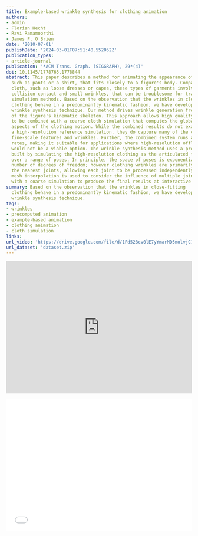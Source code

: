 ```yaml
---
title: Example-based wrinkle synthesis for clothing animation
authors:
- admin
- Florian Hecht
- Ravi Ramamoorthi
- James F. O'Brien
date: '2010-07-01'
publishDate: '2024-03-01T07:51:40.552052Z'
publication_types:
- article-journal
publication: '*ACM Trans. Graph. (SIGGRAPH), 29*(4)'
doi: 10.1145/1778765.1778844
abstract: This paper describes a method for animating the appearance of clothing,
  such as pants or a shirt, that fits closely to a figure's body. Compared to flowing
  cloth, such as loose dresses or capes, these types of garments involve nearly continuous
  collision contact and small wrinkles, that can be troublesome for traditional cloth
  simulation methods. Based on the observation that the wrinkles in close-fitting
  clothing behave in a predominantly kinematic fashion, we have developed an example-based
  wrinkle synthesis technique. Our method drives wrinkle generation from the pose
  of the figure's kinematic skeleton. This approach allows high quality clothing wrinkles
  to be combined with a coarse cloth simulation that computes the global and dynamic
  aspects of the clothing motion. While the combined results do not exactly match
  a high-resolution reference simulation, they do capture many of the characteristic
  fine-scale features and wrinkles. Further, the combined system runs at interactive
  rates, making it suitable for applications where high-resolution offline simulations
  would not be a viable option. The wrinkle synthesis method uses a precomputed database
  built by simulating the high-resolution clothing as the articulated figure is moved
  over a range of poses. In principle, the space of poses is exponential in the total
  number of degrees of freedom; however clothing wrinkles are primarily affected by
  the nearest joints, allowing each joint to be processed independently. During synthesis,
  mesh interpolation is used to consider the influence of multiple joints, and combined
  with a coarse simulation to produce the final results at interactive rates.
summary: Based on the observation that the wrinkles in close-fitting
  clothing behave in a predominantly kinematic fashion, we have developed an example-based
  wrinkle synthesis technique.
tags:
- wrinkles
- precomputed animation
- example-based animation
- clothing animation
- cloth simulation
links:
url_video: 'https://drive.google.com/file/d/1Fd528cv0lE7yYmarMD5molvjC134vKjc/view'
url_dataset: 'dataset.zip'
---
```


<p align="center">
<iframe width="100%" height="360" src="https://www.youtube.com/embed/sPn5kCEemgE?si=gt3BgZh2xjnoHz_f" title="YouTube video player" frameborder="0" allow="accelerometer; autoplay; clipboard-write; encrypted-media; gyroscope; picture-in-picture; web-share" allowfullscreen></iframe>
</p>
<p align="center">
<iframe width="100%" height="360" src="//player.bilibili.com/player.html?aid=640251727&bvid=BV1yY4y1p7Tv&cid=563637270&p=1" scrolling="no" border="0" frameborder="no" framespacing="0" allowfullscreen="true"> </iframe>
</p>
